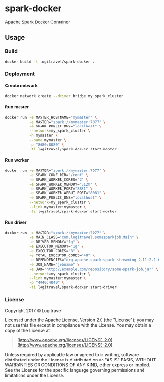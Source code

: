 # spark-docker

Apache Spark Docker Container

## Usage

### Build

```bash
docker build -t logitravel/spark-docker .
```

### Deployment

#### Create network

```bash
docker network create --driver bridge my_spark_cluster
```

#### Run master

```bash
docker run -e MASTER_HOSTNAME="mymaster" \
           -e MASTER="spark://mymaster:7077" \
           -e SPARK_PUBLIC_DNS="localhost" \
           --network=my_spark_cluster \
           -h mymaster \
           --name mymaster \
           -p "8080:8080" \
           -ti logitravel/spark-docker start-master
```

#### Run worker

```bash
docker run -e MASTER="spark://mymaster:7077" \
           -e SPARK_CONF_DIR="/conf" \
           -e SPARK_WORKER_CORES="2" \
           -e SPARK_WORKER_MEMORY="512m" \
           -e SPARK_WORKER_PORT="8881" \
           -e SPARK_WORKER_WEBUI_PORT="8081" \
           -e SPARK_PUBLIC_DNS="localhost" \
           --network=my_spark_cluster \
           --link mymaster:mymaster \
           -ti logitravel/spark-docker start-worker
```

#### Run driver

```bash
docker run -e MASTER="spark://mymaster:7077" \
           -e MAIN_CLASS="com.logitravel.somesparkjob.Main" \
           -e DRIVER_MEMORY="1g" \
           -e EXECUTOR_MEMORY="1g" \
           -e EXECUTOR_CORES="8" \
           -e TOTAL_EXECUTOR_CORES="48" \
           -e DEPENDENCIES="org.apache.spark:spark-streaming_2.11:2.1.0,org.apache.spark:spark-streaming-kafka-0-8_2.11:2.1.0" \
           -e JOB_NAME="jobname" \
           -e JAR="http://example.com/repository/some-spark-job.jar" \
           --network=my_spark_cluster \
           --link mymaster:mymaster \
           -p "4040:4040" \
           -ti logitravel/spark-docker start-driver
```


### License

Copyright 2017 © Logitravel


Licensed under the Apache License, Version 2.0 (the "License");
you may not use this file except in compliance with the License.
You may obtain a copy of the License at

> [http://www.apache.org/licenses/LICENSE-2.0](http://www.apache.org/licenses/LICENSE-2.0)

Unless required by applicable law or agreed to in writing, software
distributed under the License is distributed on an "AS IS" BASIS,
WITHOUT WARRANTIES OR CONDITIONS OF ANY KIND, either express or implied.
See the License for the specific language governing permissions and
limitations under the License.
